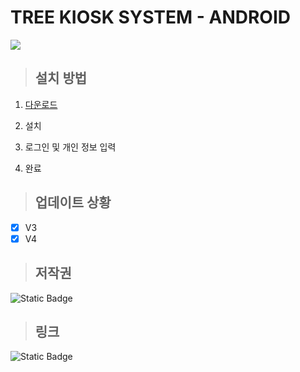 # TREE KIOSK SYSTEM - ANDROID

<img src="https://img.shields.io/badge/android-3DDC84?style=for-the-badge&logo=android&logoColor=white">

> ## 설치 방법

1. [다운로드](https://github.com/treeentertainment/KIOSK-ANDROID/releases/latest)

2. 설치

3. 로그인 및 개인 정보 입력

4. 완료

> ## 업데이트 상황

 - [x] V3
 - [X] V4

> ## 저작권

![Static Badge](https://img.shields.io/badge/tree%20entertainment-green?style=for-the-badge&logo=github&label=github&link=https%3A%2F%2Fgithub.com%2Ftreeentertainment)

> ## 링크

![Static Badge](https://img.shields.io/badge/tree%20entertainment-green?style=for-the-badge&label=link.now&link=https%3A%2F%2Flink.now%2Ftreeentertainment)
